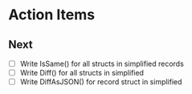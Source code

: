 
# Action Items

## Next

- [ ] Write IsSame() for all structs in simplified records
- [ ] Write Diff() for all structs in simplified
- [ ] Write DiffAsJSON() for record struct in simplified
